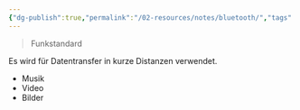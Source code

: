 ```yaml
---
{"dg-publish":true,"permalink":"/02-resources/notes/bluetooth/","tags":[null],"noteIcon":"","updated":"2025-08-26T16:35:02.000+02:00"}
---
```


> Funkstandard

Es wird für Datentransfer in kurze Distanzen verwendet.
- Musik
- Video
- Bilder